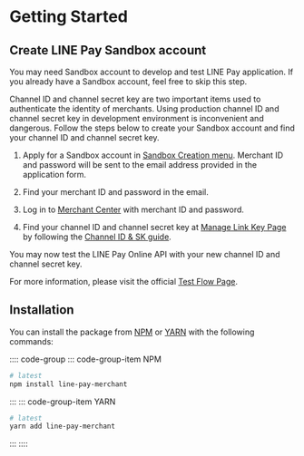 # Getting Started

## Create LINE Pay Sandbox account

You may need Sandbox account to develop and test LINE Pay application. If you already have a Sandbox account, feel free to skip this step.

Channel ID and channel secret key are two important items used to authenticate the identity of merchants. Using production channel ID and channel secret key in development environment is inconvenient and dangerous.
Follow the steps below to create your Sandbox account and find your channel ID and channel secret key.

1. Apply for a Sandbox account in [Sandbox Creation menu](https://pay.line.me/tw/developers/techsupport/sandbox/creation?locale=en_US). Merchant ID and password will be sent to the email address provided in the application form.

1. Find your merchant ID and password in the email.

1. Log in to [Merchant Center](https://pay.line.me/tw/center/test/main?locale=en_US) with merchant ID and password.

1. Find your channel ID and channel secret key at [Manage Link Key Page](https://pay.line.me/tw/center/payment/interlockKey?locale=zh_TW) by following the [Channel ID & SK guide](https://pay.line.me/tw/developers/techsupport/sandbox/channel?locale=en_US).

You may now test the LINE Pay Online API with your new channel ID and channel secret key.

For more information, please visit the official [Test Flow Page](https://pay.line.me/tw/developers/techsupport/sandbox/testflow?locale=en_US).

## Installation

You can install the package from [NPM](https://www.npmjs.com/package/line-pay-merchant) or [YARN](https://yarnpkg.com/package/line-pay-merchant) with the following commands:

:::: code-group
::: code-group-item NPM
```sh
# latest
npm install line-pay-merchant
```
:::
::: code-group-item YARN
```sh
# latest
yarn add line-pay-merchant
```
:::
::::
